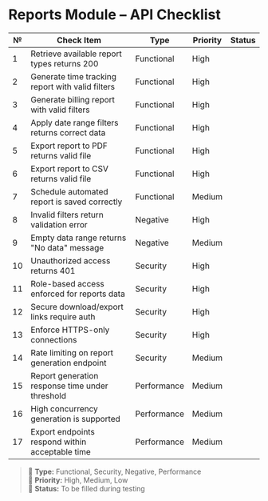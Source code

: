 # Reports Module – API Checklist

| №  | Check Item                                             | Type        | Priority | Status |
|----|---------------------------------------------------------|-------------|----------|--------|
| 1  | Retrieve available report types returns 200             | Functional  | High     |        |
| 2  | Generate time tracking report with valid filters        | Functional  | High     |        |
| 3  | Generate billing report with valid filters              | Functional  | High     |        |
| 4  | Apply date range filters returns correct data           | Functional  | High     |        |
| 5  | Export report to PDF returns valid file                 | Functional  | High     |        |
| 6  | Export report to CSV returns valid file                 | Functional  | High     |        |
| 7  | Schedule automated report is saved correctly            | Functional  | Medium   |        |
| 8  | Invalid filters return validation error                 | Negative    | High     |        |
| 9  | Empty data range returns "No data" message              | Negative    | Medium   |        |
| 10 | Unauthorized access returns 401                         | Security    | High     |        |
| 11 | Role-based access enforced for reports data             | Security    | High     |        |
| 12 | Secure download/export links require auth               | Security    | High     |        |
| 13 | Enforce HTTPS-only connections                          | Security    | High     |        |
| 14 | Rate limiting on report generation endpoint             | Security    | Medium   |        |
| 15 | Report generation response time under threshold         | Performance | Medium   |        |
| 16 | High concurrency generation is supported                | Performance | Medium   |        |
| 17 | Export endpoints respond within acceptable time         | Performance | Medium   |        |

> 🔹 **Type:** Functional, Security, Negative, Performance  
> 🔸 **Priority:** High, Medium, Low  
> 🔘 **Status:** To be filled during testing